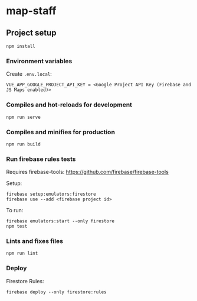# map-staff

## Project setup
```
npm install
```

### Environment variables
Create `.env.local`:
```
VUE_APP_GOOGLE_PROJECT_API_KEY = <Google Project API Key (Firebase and JS Maps enabled)>
```

### Compiles and hot-reloads for development
```
npm run serve
```

### Compiles and minifies for production
```
npm run build
```

### Run firebase rules tests
Requires firebase-tools: https://github.com/firebase/firebase-tools

Setup:

```
firebase setup:emulators:firestore
firebase use --add <firebase project id>
```

To run:

```
firebase emulators:start --only firestore
npm test
```

### Lints and fixes files
```
npm run lint
```

### Deploy

Firestore Rules:
```
firebase deploy --only firestore:rules
```